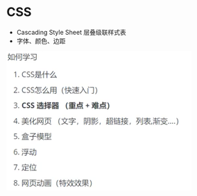 # CSS

* Cascading Style Sheet 层叠级联样式表
* 字体、颜色、边距

<img src="../../images/image-20201214202123804.png" alt="image-20201214202123804" style="zoom:50%;" />

